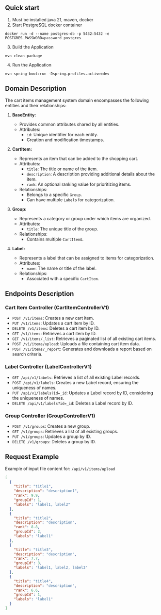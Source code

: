 ## Quick start
1. Must be installed java 21, maven, docker
2. Start PostgreSQL docker container
```
docker run -d --name postgres-db -p 5432:5432 -e POSTGRES_PASSWORD=password postgres
```
3. Build the Application
```
mvn clean package
```
4. Run the Application
```
mvn spring-boot:run -Dspring.profiles.active=dev
```

## Domain Description

The cart items management system domain encompasses the following entities and their relationships:

1. **BaseEntity:**
    - Provides common attributes shared by all entities.
    - Attributes:
        - `id`: Unique identifier for each entity.
        - Creation and modification timestamps.

2. **CartItem:**
    - Represents an item that can be added to the shopping cart.
    - Attributes:
        - `title`: The title or name of the item.
        - `description`: A description providing additional details about the item.
        - `rank`: An optional ranking value for prioritizing items.
    - Relationships:
        - Belongs to a specific `Group`.
        - Can have multiple `Label`s for categorization.

3. **Group:**
    - Represents a category or group under which items are organized.
    - Attributes:
        - `title`: The unique title of the group.
    - Relationships:
        - Contains multiple `CartItem`s.

4. **Label:**
    - Represents a label that can be assigned to items for categorization.
    - Attributes:
        - `name`: The name or title of the label.
    - Relationships:
        - Associated with a specific `CartItem`.

## Endpoints Description

### Cart Item Controller (CartItemControllerV1)

- `POST /v1/items`: Creates a new cart item.
- `PUT /v1/items`: Updates a cart item by ID.
- `DELETE /v1/items`: Deletes a cart item by ID.
- `GET /v1/items`: Retrieves a cart item by ID.
- `GET /v1/items/_list`: Retrieves a paginated list of all existing cart items.
- `POST /v1/items/upload`: Uploads a file containing cart item data.
- `POST /v1/items/_report`: Generates and downloads a report based on search criteria.

### Label Controller (LabelControllerV1)
- `GET /api/v1/labels`: Retrieves a list of all existing Label records.
- `POST /api/v1/labels`: Creates a new Label  record, ensuring the uniqueness of names.
- `PUT /api/v1/labels?id=_id`: Updates a Label record by ID, considering the uniqueness of names.
- `DELETE /api/v1/labels?id=_id`: Deletes a Label record by ID.

### Group Controller (GroupControllerV1)

- `POST /v1/groups`: Creates a new group.
- `GET /v1/groups`: Retrieves a list of all existing groups.
- `PUT /v1/groups`: Updates a group by ID.
- `DELETE /v1/groups`: Deletes a group by ID.

## Request Example

Example of input file content for: `/api/v1/items/upload` 
```json
[
  {
    "title": "title1",
    "description": "description1",
    "rank": 9.9,
    "groupId": 1,
    "labels": "label1, label2"
  },
  {
    "title": "title2",
    "description": "description",
    "rank": 8.8,
    "groupId": 2,
    "labels": "label1"
  },
  {
    "title": "title3",
    "description": "description",
    "rank": 7.7,
    "groupId": 3,
    "labels": "label1, label2, label3"
  },
  {
    "title": "title4",
    "description": "description",
    "rank": 6.6,
    "groupId": 1,
    "labels": "label1"
  }
]   
```